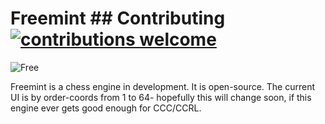 # Freemint ## Contributing [![contributions welcome](https://img.shields.io/badge/contributions-welcome-brightgreen.svg?style=flat)](https://github.com/dwyl/esta/issues)
![Free](https://user-images.githubusercontent.com/69566231/105227982-da9c0c00-5b16-11eb-9236-f07f9532f248.png)



Freemint is a chess engine in development. It is open-source. The current UI is by order-coords from 1 to 64- hopefully this will change soon, if this engine ever gets good enough for CCC/CCRL.
